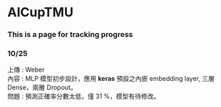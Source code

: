 # AICupTMU
### This is a page for tracking progress

### 10/25
上傳 : Weber    
內容 : MLP 模型初步設計，應用 **keras** 預設之內嵌 embedding layer, 三層 Dense，兩層 Dropout。       
問題 : 預測正確率分數太低，僅 31 %，模型有待修改。 
